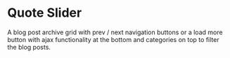 # Quote Slider

A blog post archive grid with prev / next navigation buttons or a load more button with ajax functionality at the bottom and categories on top to filter the blog posts.
